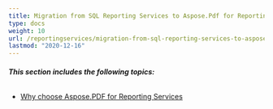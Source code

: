 ```yaml
---
title: Migration from SQL Reporting Services to Aspose.Pdf for Reporting Services
type: docs
weight: 10
url: /reportingservices/migration-from-sql-reporting-services-to-aspose-pdf-for-reporting-services/
lastmod: "2020-12-16"
---
```


###### **This section includes the following topics:**
- [Why choose Aspose.PDF for Reporting Services](/pdf/reportingservices/why-choose-aspose-pdf-for-reporting-services/)
